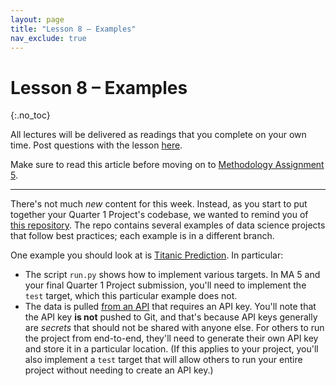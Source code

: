 ```yaml
---
layout: page
title: "Lesson 8 – Examples"
nav_exclude: true
---
```


<script type="text/javascript" async
  src="https://cdnjs.cloudflare.com/ajax/libs/mathjax/2.7.7/MathJax.js?config=TeX-MML-AM_CHTML">
</script>

# Lesson 8 – Examples
{:.no_toc}

All lectures will be delivered as readings that you complete on your own time. Post questions with the lesson [here](TODO).

Make sure to read this article before moving on to [Methodology Assignment 5](../../../assignments/methodology/q1/05).

---

There's not much _new_ content for this week. Instead, as you start to put together your Quarter 1 Project's codebase, we wanted to remind you of [this repository](https://github.com/DSC-Capstone/project-templates). The repo contains several examples of data science projects that follow best practices; each example is in a different branch.

One example you should look at is [Titanic Prediction](https://github.com/DSC-Capstone/project-templates/tree/titanic). In particular:
- The script `run.py` shows how to implement various targets. In MA 5 and your final Quarter 1 Project submission, you'll need to implement the `test` target, which this particular example does not.
- The data is pulled [from an API](https://github.com/DSC-Capstone/project-templates/blob/titanic/src/etl.py) that requires an API key. You'll note that the API key **is not** pushed to Git, and that's because API keys generally are _secrets_ that should not be shared with anyone else. For others to run the project from end-to-end, they'll need to generate their own API key and store it in a particular location. (If this applies to your project, you'll also implement a `test` target that will allow others to run your entire project without needing to create an API key.)